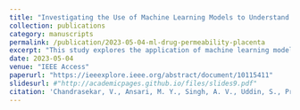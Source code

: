 ```yaml
---
title: "Investigating the Use of Machine Learning Models to Understand the Drugs Permeability Across Placenta"
collection: publications
category: manuscripts
permalink: /publication/2023-05-04-ml-drug-permeability-placenta
excerpt: "This study explores the application of machine learning models to predict drug permeability across the placental barrier, offering insights into computational alternatives to animal testing for pregnant populations."
date: 2023-05-04
venue: "IEEE Access"
paperurl: "https://ieeexplore.ieee.org/abstract/document/10115411"
slidesurl: #"http://academicpages.github.io/files/slides9.pdf"
citation: 'Chandrasekar, V., Ansari, M. Y., Singh, A. V., Uddin, S., Prabhu, K. S., Dash, S., Al Khodor, S., Terranegra, A., Avella, M., & Dakua, S. P. (2023). Investigating the Use of Machine Learning Models to Understand the Drugs Permeability Across Placenta. <i>IEEE Access</i>.'
---
```

